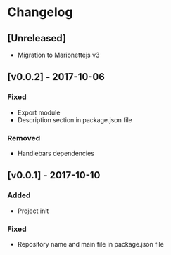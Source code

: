 # Changelog

## [Unreleased]
- Migration to Marionettejs v3

## [v0.0.2] - 2017-10-06
### Fixed
- Export module
- Description section in package.json file

### Removed
- Handlebars dependencies

## [v0.0.1] - 2017-10-10
### Added
-  Project init

### Fixed
- Repository name and main file in package.json file
